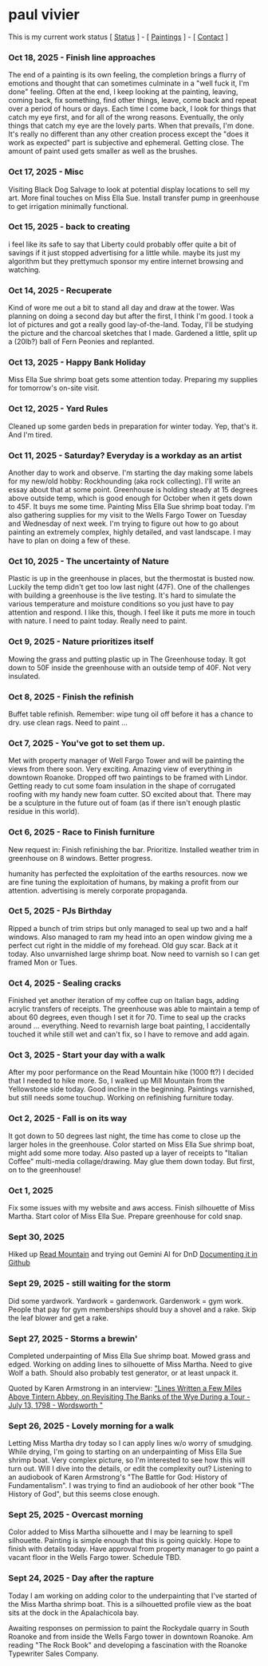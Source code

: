 # paul vivier
This is my current work status
[ [Status](https://paulvivier.github.io/status/) ] -
[ [Paintings](http://www.vivier.net/paintings) ] -
[ [Contact](http://www.vivier.net/contact) ]

### Oct 18, 2025 - Finish line approaches
The end of a painting is its own feeling, the completion brings a flurry of emotions and thought that can sometimes culminate in a "well fuck it, I'm done" feeling. Often at the end, I keep looking at the painting, leaving, coming back, fix something, find other things, leave, come back and repeat over a period of hours or days. Each time I come back, I look for things that catch my eye first, and for all of the wrong reasons. Eventually, the only things that catch my eye are the lovely parts. When that prevails, I'm done. It's really no different than any other creation process except the "does it work as expected" part is subjective and ephemeral. Getting close. The amount of paint used gets smaller as well as the brushes.  

### Oct 17, 2025 - Misc
Visiting Black Dog Salvage to look at potential display locations to sell my art. More final touches on Miss Ella Sue. Install transfer pump in greenhouse to get irrigation minimally functional.

### Oct 15, 2025 - back to creating
i feel like its safe to say that Liberty could probably offer quite a bit of savings if it just stopped advertising for a little while. maybe its just my algorithm but they prettymuch sponsor my entire internet browsing and watching.

### Oct 14, 2025 - Recuperate
Kind of wore me out a bit to stand all day and draw at the tower. Was planning on doing a second day but after the first, I think I'm good. I took a lot of pictures and got a really good lay-of-the-land. Today, I'll be studying the picture and the charcoal sketches that I made. Gardened a little, split up a (20lb?) ball of Fern Peonies and replanted.

### Oct 13, 2025 - Happy Bank Holiday
Miss Ella Sue shrimp boat gets some attention today. Preparing my supplies for tomorrow's on-site visit.

### Oct 12, 2025 - Yard Rules
Cleaned up some garden beds in preparation for winter today. Yep, that's it. And I'm tired.

### Oct 11, 2025 - Saturday? Everyday is a workday as an artist
Another day to work and observe. I'm starting the day making some labels for my new/old hobby: Rockhounding (aka rock collecting). I'll write an essay about that at some point. Greenhouse is holding steady at 15 degrees above outside temp, which is good enough for October when it gets down to 45F. It buys me some time. Painting Miss Ella Sue shrimp boat today. I'm also gathering supplies for my visit to the Wells Fargo Tower on Tuesday and Wednesday of next week. I'm trying to figure out how to go about painting an extremely complex, highly detailed, and vast landscape. I may have to plan on doing a few of these.

### Oct 10, 2025 - The uncertainty of Nature
Plastic is up in the greenhouse in places, but the thermostat is busted now. Luckily the temp didn't get too low last night (47F). One of the challenges with building a greenhouse is the live testing. It's hard to simulate the various temperature and moisture conditions so you just have to pay attention and respond. I like this, though. I feel like it puts me more in touch with nature. I need to paint today. Really need to paint.

### Oct 9, 2025 - Nature prioritizes itself
Mowing the grass and putting plastic up in The Greenhouse today. It got down to 50F inside the greenhouse with an outside temp of 40F. Not very insulated.

### Oct 8, 2025 - Finish the refinish
Buffet table refinish. Remember: wipe tung oil off before it has a chance to dry. use clean rags. Need to paint ...

### Oct 7, 2025 - You've got to set them up.
Met with property manager of Well Fargo Tower and will be painting the views from there soon. Very exciting. Amazing view of everything in downtown Roanoke. Dropped off two paintings to be framed with Lindor. Getting ready to cut some foam insulation in the shape of corrugated roofing with my handy new foam cutter. SO excited about that. There may be a sculpture in the future out of foam (as if there isn't enough plastic residue in this world).

### Oct 6, 2025 - Race to Finish furniture
New request in: Finish refinishing the bar. Prioritize. Installed weather trim in greenhouse on 8 windows. Better progress.

humanity has perfected the exploitation of the earths resources. now we are fine tuning the exploitation of humans, by making a profit from our attention. advertising is merely corporate propaganda.


### Oct 5, 2025 - PJs Birthday
Ripped a bunch of trim strips but only managed to seal up two and a half windows. Also managed to ram my head into an open window giving me a perfect cut right in the middle of my forehead. Old guy scar. Back at it today. Also unvarnished large shrimp boat. Now need to varnish so I can get framed Mon or Tues.

### Oct 4, 2025 - Sealing cracks
Finished yet another iteration of my coffee cup on Italian bags, adding acrylic transfers of receipts. The greenhouse was able to maintain a temp of about 60 degrees, even though I set it for 70. Time to seal up the cracks around ... everything. Need to revarnish large boat painting, I accidentally touched it while still wet and can't fix, so I have to remove and add again.

### Oct 3, 2025 - Start your day with a walk
After my poor performance on the Read Mountain hike (1000 ft?) I decided that I needed to hike more. So, I walked up Mill Mountain from the Yellowstone side today. Good incline in the beginning. Paintings varnished, but still needs some touchup. Working on refinishing furniture today.

### Oct 2, 2025 - Fall is on its way
It got down to 50 degrees last night, the time has come to close up the larger holes in the greenhouse. Color started on Miss Ella Sue shrimp boat, might add some more today. Also pasted up a layer of receipts to "Italian Coffee" multi-media collage/drawing. May glue them down today. But first, on to the greenhouse!

### Oct 1, 2025
Fix some issues with my website and aws access. Finish silhouette of Miss Martha. Start color of Miss Ella Sue. Prepare greenhouse for cold snap.

### Sept 30, 2025
Hiked up [Read Mountain](https://myhikes.org/trails/read-mountain-preserve-hike) and trying out Gemini AI for DnD [Documenting it in Github](https://paulvivier.github.io/DnD/)

### Sept 29, 2025 - still waiting for the storm
Did some yardwork. Yardwork = gardenwork. Gardenwork = gym work. People that pay for gym memberships should buy a shovel and a rake. Skip the leaf blower and get a rake.


### Sept 27, 2025 - Storms a brewin'
Completed underpainting of Miss Ella Sue shrimp boat. Mowed grass and edged. Working on adding lines to silhouette of Miss Martha. Need to give Wolf a bath. Should also probably test generator, or at least unpack it.

Quoted by Karen Armstrong in an interview: ["Lines Written a Few Miles Above Tintern Abbey, on Revisiting The Banks of the Wye During a Tour - July 13, 1798 - Wordsworth "](https://www.gutenberg.org/files/9622/9622-h/9622-h.htm#poem23)


### Sept 26, 2025 - Lovely morning for a walk
Letting Miss Martha dry today so I can apply lines w/o worry of smudging. While drying, I'm going to starting on an underpainting of Miss Ella Sue shrimp boat. Very complex picture, so I'm interested to see how this will turn out. Will I dive into the details, or edit the complexity out? Listening to an audiobook of Karen Armstrong's "The Battle for God: History of Fundamentalism". I was trying to find an audiobook of her other book "The History of God", but this seems close enough.

### Sept 25, 2025 - Overcast morning
Color added to Miss Martha silhouette and I may be learning to spell silhouette. Painting is simple enough that this is going quickly. Hope to finish with details today. Have approval from property manager to go paint a vacant floor in the Wells Fargo tower. Schedule TBD.


### Sept 24, 2025 - Day after the rapture
Today I am working on adding color to the underpainting that I've started of the Miss Martha shrimp boat. This is a silhouetted profile view as the boat sits at the dock in the Apalachicola bay.

Awaiting responses on permission to paint the Rockydale quarry in South Roanoke and from inside the Wells Fargo tower in downtown Roanoke. Am reading "The Rock Book" and developing a fascination with the Roanoke Typewriter Sales Company.
